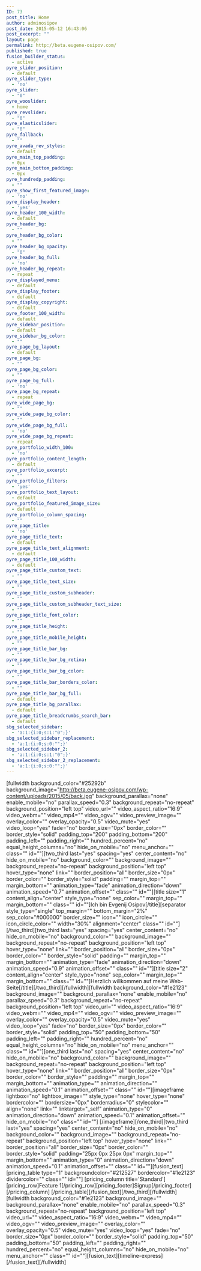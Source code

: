 ```yaml
---
ID: 73
post_title: Home
author: adminosipov
post_date: 2015-05-12 16:43:06
post_excerpt: ""
layout: page
permalink: http://beta.eugene-osipov.com/
published: true
fusion_builder_status:
  - active
pyre_slider_position:
  - default
pyre_slider_type:
  - 'no'
pyre_slider:
  - "0"
pyre_wooslider:
  - home
pyre_revslider:
  - "0"
pyre_elasticslider:
  - "0"
pyre_fallback:
  - ""
pyre_avada_rev_styles:
  - default
pyre_main_top_padding:
  - 0px
pyre_main_bottom_padding:
  - 0px
pyre_hundredp_padding:
  - ""
pyre_show_first_featured_image:
  - 'no'
pyre_display_header:
  - 'yes'
pyre_header_100_width:
  - default
pyre_header_bg:
  - ""
pyre_header_bg_color:
  - ""
pyre_header_bg_opacity:
  - "0"
pyre_header_bg_full:
  - 'no'
pyre_header_bg_repeat:
  - repeat
pyre_displayed_menu:
  - default
pyre_display_footer:
  - default
pyre_display_copyright:
  - default
pyre_footer_100_width:
  - default
pyre_sidebar_position:
  - default
pyre_sidebar_bg_color:
  - ""
pyre_page_bg_layout:
  - default
pyre_page_bg:
  - ""
pyre_page_bg_color:
  - ""
pyre_page_bg_full:
  - 'no'
pyre_page_bg_repeat:
  - repeat
pyre_wide_page_bg:
  - ""
pyre_wide_page_bg_color:
  - ""
pyre_wide_page_bg_full:
  - 'no'
pyre_wide_page_bg_repeat:
  - repeat
pyre_portfolio_width_100:
  - 'no'
pyre_portfolio_content_length:
  - default
pyre_portfolio_excerpt:
  - ""
pyre_portfolio_filters:
  - 'yes'
pyre_portfolio_text_layout:
  - default
pyre_portfolio_featured_image_size:
  - default
pyre_portfolio_column_spacing:
  - ""
pyre_page_title:
  - 'no'
pyre_page_title_text:
  - default
pyre_page_title_text_alignment:
  - default
pyre_page_title_100_width:
  - default
pyre_page_title_custom_text:
  - ""
pyre_page_title_text_size:
  - ""
pyre_page_title_custom_subheader:
  - ""
pyre_page_title_custom_subheader_text_size:
  - ""
pyre_page_title_font_color:
  - ""
pyre_page_title_height:
  - ""
pyre_page_title_mobile_height:
  - ""
pyre_page_title_bar_bg:
  - ""
pyre_page_title_bar_bg_retina:
  - ""
pyre_page_title_bar_bg_color:
  - ""
pyre_page_title_bar_borders_color:
  - ""
pyre_page_title_bar_bg_full:
  - default
pyre_page_title_bg_parallax:
  - default
pyre_page_title_breadcrumbs_search_bar:
  - default
sbg_selected_sidebar:
  - 'a:1:{i:0;s:1:"0";}'
sbg_selected_sidebar_replacement:
  - 'a:1:{i:0;s:0:"";}'
sbg_selected_sidebar_2:
  - 'a:1:{i:0;s:1:"0";}'
sbg_selected_sidebar_2_replacement:
  - 'a:1:{i:0;s:0:"";}'
---
```

[fullwidth background_color="#25292b" background_image="http://beta.eugene-osipov.com/wp-content/uploads/2015/05/back.jpg" background_parallax="none" enable_mobile="no" parallax_speed="0.3" background_repeat="no-repeat" background_position="left top" video_url="" video_aspect_ratio="16:9" video_webm="" video_mp4="" video_ogv="" video_preview_image="" overlay_color="" overlay_opacity="0.5" video_mute="yes" video_loop="yes" fade="no" border_size="0px" border_color="" border_style="solid" padding_top="200" padding_bottom="200" padding_left="" padding_right="" hundred_percent="no" equal_height_columns="no" hide_on_mobile="no" menu_anchor="" class="" id=""][two_third last="yes" spacing="yes" center_content="no" hide_on_mobile="no" background_color="" background_image="" background_repeat="no-repeat" background_position="left top" hover_type="none" link="" border_position="all" border_size="0px" border_color="" border_style="solid" padding="" margin_top="" margin_bottom="" animation_type="fade" animation_direction="down" animation_speed="0.7" animation_offset="" class="" id=""][title size="1" content_align="center" style_type="none" sep_color="" margin_top="" margin_bottom="" class="" id=""]Ich bin Evgenij Osipov[/title][separator style_type="single" top_margin="" bottom_margin="2%" sep_color="#000000" border_size="" icon="" icon_circle="" icon_circle_color="" width="30%" alignment="center" class="" id=""][/two_third][two_third last="yes" spacing="yes" center_content="no" hide_on_mobile="no" background_color="" background_image="" background_repeat="no-repeat" background_position="left top" hover_type="none" link="" border_position="all" border_size="0px" border_color="" border_style="solid" padding="" margin_top="" margin_bottom="" animation_type="fade" animation_direction="down" animation_speed="0.9" animation_offset="" class="" id=""][title size="2" content_align="center" style_type="none" sep_color="" margin_top="" margin_bottom="" class="" id=""]Herzlich willkommen auf meine Web-Seite[/title][/two_third][/fullwidth][fullwidth background_color="#1e2123" background_image="" background_parallax="none" enable_mobile="no" parallax_speed="0.3" background_repeat="no-repeat" background_position="left top" video_url="" video_aspect_ratio="16:9" video_webm="" video_mp4="" video_ogv="" video_preview_image="" overlay_color="" overlay_opacity="0.5" video_mute="yes" video_loop="yes" fade="no" border_size="0px" border_color="" border_style="solid" padding_top="50" padding_bottom="50" padding_left="" padding_right="" hundred_percent="no" equal_height_columns="no" hide_on_mobile="no" menu_anchor="" class="" id=""][one_third last="no" spacing="yes" center_content="no" hide_on_mobile="no" background_color="" background_image="" background_repeat="no-repeat" background_position="left top" hover_type="none" link="" border_position="all" border_size="0px" border_color="" border_style="" padding="" margin_top="" margin_bottom="" animation_type="" animation_direction="" animation_speed="0.1" animation_offset="" class="" id=""][imageframe lightbox="no" lightbox_image="" style_type="none" hover_type="none" bordercolor="" bordersize="0px" borderradius="0" stylecolor="" align="none" link="" linktarget="_self" animation_type="0" animation_direction="down" animation_speed="0.1" animation_offset="" hide_on_mobile="no" class="" id=""] <img alt="" src="http://beta.eugene-osipov.com/wp-content/uploads/2015/05/BILD5863_DxO_DxO.png" />[/imageframe][/one_third][two_third last="yes" spacing="yes" center_content="no" hide_on_mobile="no" background_color="" background_image="" background_repeat="no-repeat" background_position="left top" hover_type="none" link="" border_position="all" border_size="0px" border_color="" border_style="solid" padding="25px 0px 25px 0px" margin_top="" margin_bottom="" animation_type="0" animation_direction="down" animation_speed="0.1" animation_offset="" class="" id=""][fusion_text][pricing_table type="1" backgroundcolor="#212527" bordercolor="#1e2123" dividercolor="" class="" id=""]
[pricing_column title='Standard'][pricing_row]Feature 1[/pricing_row][pricing_footer]Signup[/pricing_footer][/pricing_column]
[/pricing_table][/fusion_text][/two_third][/fullwidth][fullwidth background_color="#1e2123" background_image="" background_parallax="none" enable_mobile="no" parallax_speed="0.3" background_repeat="no-repeat" background_position="left top" video_url="" video_aspect_ratio="16:9" video_webm="" video_mp4="" video_ogv="" video_preview_image="" overlay_color="" overlay_opacity="0.5" video_mute="yes" video_loop="yes" fade="no" border_size="0px" border_color="" border_style="solid" padding_top="50" padding_bottom="50" padding_left="" padding_right="" hundred_percent="no" equal_height_columns="no" hide_on_mobile="no" menu_anchor="" class="" id=""][fusion_text][timeline-express][/fusion_text][/fullwidth]